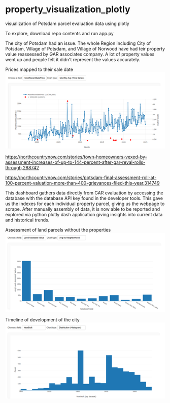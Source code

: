 # property_visualization_plotly
visualization of Potsdam parcel evaluation data using plotly

To explore, download repo contents and run app.py

The city of Potsdam had an issue. The whole Region including City of Potsdam, Village of Potsdam, and Village of Norwood have had teir property value reassessed by GAR associates company. A lot of property values went up and people felt it didn't represent the values accurately. 

Prices mapped to their sale date
![timeline of sales with prices](images/saletodate.png)


https://northcountrynow.com/stories/town-homeowners-vexed-by-assessment-increases-of-up-to-144-percent-after-gar-reval-rolls-through,288742

https://northcountrynow.com/stories/potsdam-final-assessment-roll-at-100-percent-valuation-more-than-400-grievances-filed-this-year,314749

This dashboard gathers data directly from GAR evaluation by accessing the database with the database API key found in the developer tools. This gave us the indexes for each individual property parcel, giving us the webpage to scrape. After manually assembly of data, it is now able to be reported and explored via python plotly dash application giving insights into current data and historical trends.

Assessment of land parcels without the properties
![prices of land](images/landassesed.png)

Timeline of development of the city
![timeline of construciton](images/yearbuilt.png)


